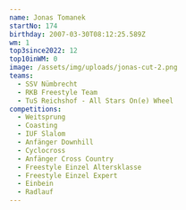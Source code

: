 ```yaml
---
name: Jonas Tomanek
startNo: 174
birthday: 2007-03-30T08:12:25.589Z
wm: 1
top3since2022: 12
top10inWM: 0
image: /assets/img/uploads/jonas-cut-2.png
teams:
  - SSV Nümbrecht
  - RKB Freestyle Team
  - TuS Reichshof - All Stars On(e) Wheel
competitions:
  - Weitsprung
  - Coasting
  - IUF Slalom
  - Anfänger Downhill
  - Cyclocross
  - Anfänger Cross Country
  - Freestyle Einzel Altersklasse
  - Freestyle Einzel Expert
  - Einbein
  - Radlauf
---
```

